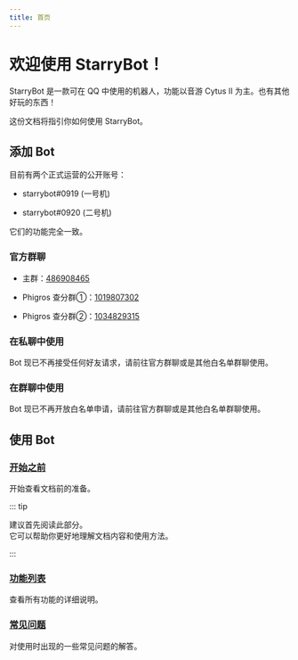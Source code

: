 ```yaml
---
title: 首页
---
```


# 欢迎使用 StarryBot！

StarryBot 是一款可在 QQ 中使用的机器人，功能以音游 Cytus II 为主。也有其他好玩的东西！

这份文档将指引你如何使用 StarryBot。

## 添加 Bot

目前有两个正式运营的公开账号：

- starrybot#0919 (一号机)

- starrybot#0920 (二号机)

它们的功能完全一致。

### 官方群聊

- 主群：[486908465](http://qm.qq.com/cgi-bin/qm/qr?_wv=1027&k=CzsBPRON_4vxujeO_q0cvzqs7YiHegcX&authKey=w3M1Mo7JuM07R0wY0RHScTRI4O%2FVK%2BVJuWu2o3lzqjqdXf0AnwrMQWGzSsKxiDyN&noverify=0&group_code=486908465)

- Phigros 查分群①：[1019807302](http://qm.qq.com/cgi-bin/qm/qr?_wv=1027&k=DpsWa3d3fgD9Wtnq65MxLuNQYsvylPdg&authKey=c1ATHkJuIgwDn4oSOijvU2HK8A%2FK7vVHd5Ui%2BxJDP6pIvf5eCz2MaD03c53WFbIz&noverify=0&group_code=1019807302)

- Phigros 查分群②：[1034829315](http://qm.qq.com/cgi-bin/qm/qr?_wv=1027&k=48q_p2ZHyXlVMpMXGtwn8WpWaNY9kThN&authKey=V%2BrFwxH%2FwevHorJKqc8%2BK8ZBPAE6pq48r9lL4ZwOF9ar3OclX8Gokz1g%2Blsuew22&noverify=0&group_code=1034829315)

### 在私聊中使用

Bot 现已不再接受任何好友请求，请前往官方群聊或是其他白名单群聊使用。

### 在群聊中使用

Bot 现已不再开放白名单申请，请前往官方群聊或是其他白名单群聊使用。

<!--

::: warning

由于风控问题，年底至第二年春节后的一段时间内不开放任何白名单申请，已通过审核的群聊大多也会限制使用。敬请谅解。

:::

Bot 对群聊采取白名单制度，邀请 Bot 加入不在白名单内的群聊会导致 Bot 自动拒绝或退出。

申请白名单的流程如下：

1. 加入官方群聊：[486908465](http://qm.qq.com/cgi-bin/qm/qr?_wv=1027&k=CzsBPRON_4vxujeO_q0cvzqs7YiHegcX&authKey=w3M1Mo7JuM07R0wY0RHScTRI4O%2FVK%2BVJuWu2o3lzqjqdXf0AnwrMQWGzSsKxiDyN&noverify=0&group_code=486908465)。
2. 私聊群主发送群号与申请理由，同时请确认该群聊符合下列条件。 

::: details 白名单条件

- 禁止任何违法违规和敏感内容 (例如政治、色情等) 过多的群聊。
- 群聊人数至少为 20 人。
- 群聊能够被搜索到，即「群搜索方式」设置为「通过群号搜索」 (可在审核完成后改回)。
- 申请者必须是群主或管理员。
- 聊天内容需要有一定的音游成分。

:::

3. 等待审核通过 (通常是很快的)。
4. 在两个账号中选择一个添加好友，随后即可邀请至已通过白名单审核的群聊中。

-->

## 使用 Bot

### [开始之前](./guide/)

开始查看文档前的准备。

::: tip

建议首先阅读此部分。
<br>
它可以帮助你更好地理解文档内容和使用方法。

:::

### [功能列表](./plugins/)

查看所有功能的详细说明。

### [常见问题](./faq/)

对使用时出现的一些常见问题的解答。